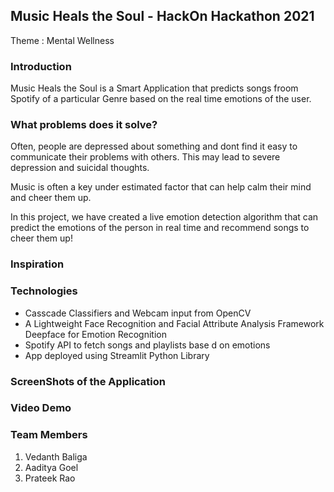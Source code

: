 ## Music Heals the Soul - HackOn Hackathon 2021

Theme : Mental Wellness

### Introduction

Music Heals the Soul is a Smart Application that predicts songs froom Spotify of a particular Genre based on the real time emotions of the user.

### What problems does it solve?

Often, people are depressed about something and dont find it easy to communicate their problems with others. This may lead to severe depression and suicidal thoughts.

Music is often a key under estimated factor that can help calm their mind and cheer them up.

In this project, we have created a live emotion detection algorithm that can predict the emotions of the person in real time and recommend songs to cheer them up!

### Inspiration

### Technologies 
- Casscade Classifiers and Webcam input from OpenCV
- A Lightweight Face Recognition and Facial Attribute Analysis Framework Deepface for Emotion Recognition
- Spotify API to fetch songs and playlists base d on emotions
- App deployed using Streamlit Python Library

### ScreenShots of the Application

### Video Demo

### Team Members
1. Vedanth Baliga
2. Aaditya Goel
3. Prateek Rao 



